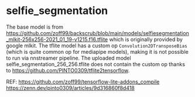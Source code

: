 # selfie_segmentation

The base model is from https://github.com/zoff99/backscrub/blob/main/models/selfiesegmentation_mlkit-256x256-2021_01_19-v1215.f16.tflite which is originally provided by google mlkit.
The tflite model has a custom op `Convolution2DTransposeBias` (which is quite common op for mediapipe models), making it is not possible to run via nnstreamer pipeline.
The uploaded model selfie_segmentation_256_256.tflite does not contain the custom op thanks to https://github.com/PINTO0309/tflite2tensorflow.

REF:
https://github.com/zoff99/tensorflow-lite-addons_compile
https://zenn.dev/pinto0309/articles/9d316860f8d418
